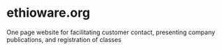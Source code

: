 # ethioware.org
One page website for facilitating customer contact, presenting company publications, and registration of classes
